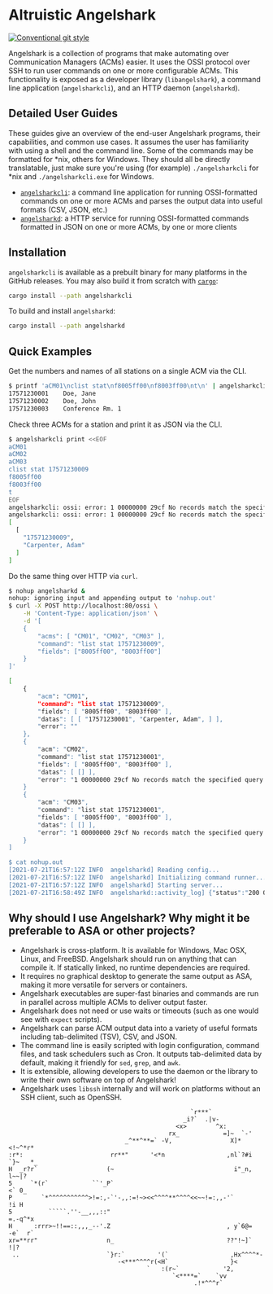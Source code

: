 # Altruistic Angelshark

[![Conventional git style](https://img.shields.io/badge/git%20style-conventional%20commit-blue)](https://conventionalcommits.org/)

Angelshark is a collection of programs that make automating over Communication
Managers (ACMs) easier. It uses the OSSI protocol over SSH to run user commands
on one or more configurable ACMs. This functionality is exposed as a developer
library (`libangelshark`), a command line application (`angelsharkcli`), and an
HTTP daemon (`angelsharkd`).

## Detailed User Guides

These guides give an overview of the end-user Angelshark programs, their
capabilities, and common use cases. It assumes the user has familiarity with
using a shell and the command line. Some of the commands may be formatted for
\*nix, others for Windows. They should all be directly translatable, just make
sure you're using (for example) `./angelsharkcli` for \*nix and
`./angelsharkcli.exe` for Windows.

- [`angelsharkcli`](angelsharkcli/README.md): a command line application for
  running OSSI-formatted commands on one or more ACMs and parses the output data
  into useful formats (CSV, JSON, etc.)
- [`angelsharkd`](angelsharkd/README.md): a HTTP service for running
  OSSI-formatted commands formatted in JSON on one or more ACMs, by one or more
  clients

## Installation

`angelsharkcli` is available as a prebuilt binary for many platforms in the
GitHub releases. You may also build it from scratch with
[`cargo`](https://rustup.rs):

```sh
cargo install --path angelsharkcli
```

To build and install `angelsharkd`:

```sh
cargo install --path angelsharkd
```

## Quick Examples

Get the numbers and names of all stations on a single ACM via the CLI.

```sh
$ printf 'aCM01\nclist stat\nf8005ff00\nf8003ff00\nt\n' | angelsharkcli print
17571230001    Doe, Jane
17571230002    Doe, John
17571230003    Conference Rm. 1
```

Check three ACMs for a station and print it as JSON via the CLI.

```sh
$ angelsharkcli print <<EOF
aCM01
aCM02
aCM03
clist stat 17571230009
f8005ff00
f8003ff00
t
EOF
angelsharkcli: ossi: error: 1 00000000 29cf No records match the specified query options
angelsharkcli: ossi: error: 1 00000000 29cf No records match the specified query options
[
  [
    "17571230009",
    "Carpenter, Adam"
  ]
]
```

Do the same thing over HTTP via `curl`.

```sh
$ nohup angelsharkd &
nohup: ignoring input and appending output to 'nohup.out'
$ curl -X POST http://localhost:80/ossi \
    -H 'Content-Type: application/json' \
    -d '[
    {
        "acms": [ "CM01", "CM02", "CM03" ],
        "command": "list stat 17571230009",
        "fields": ["8005ff00", "8003ff00"]
    }
]'

[
    {
        "acm": "CM01",
        "command": "list stat 17571230009",
        "fields": [ "8005ff00", "8003ff00" ],
        "datas": [ [ "17571230001", "Carpenter, Adam", ] ],
        "error": ""
    },
    {
        "acm": "CM02",
        "command": "list stat 17571230001",
        "fields": [ "8005ff00", "8003ff00" ],
        "datas": [ [] ],
        "error": "1 00000000 29cf No records match the specified query options"
    }
    {
        "acm": "CM03",
        "command": "list stat 17571230001",
        "fields": [ "8005ff00", "8003ff00" ],
        "datas": [ [] ],
        "error": "1 00000000 29cf No records match the specified query options"
    }
]

$ cat nohup.out
[2021-07-21T16:57:12Z INFO  angelsharkd] Reading config...
[2021-07-21T16:57:12Z INFO  angelsharkd] Initializing command runner...
[2021-07-21T16:57:12Z INFO  angelsharkd] Starting server...
[2021-07-21T16:58:49Z INFO  angelsharkd::activity_log] {"status":"200 OK","method":"POST","uri":"/ossi","commands":[{"acms":["CM01","CM02","CM03"],"command":"list stat 17571230009","fields":["8005ff00","8003ff00"],"datas":null}]}
```

## Why should I use Angelshark? Why might it be preferable to ASA or other projects?

- Angelshark is cross-platform. It is available for Windows, Mac OSX, Linux, and
  FreeBSD. Angelshark should run on anything that can compile it. If statically
  linked, no runtime dependencies are required.
- It requires no graphical desktop to generate the same output as ASA, making it
  more versatile for servers or containers.
- Angelshark executables are super-fast binaries and commands are run in
  parallel across multiple ACMs to deliver output faster.
- Angelshark does not need or use waits or timeouts (such as one would see with
  `expect` scripts).
- Angelshark can parse ACM output data into a variety of useful formats
  including tab-delimited (TSV), CSV, and JSON.
- The command line is easily scripted with login configuration, command files,
  and task schedulers such as Cron. It outputs tab-delimited data by default,
  making it friendly for `sed`, `grep`, and `awk`.
- It is extensible, allowing developers to use the daemon or the library to
  write their own software on top of Angelshark!
- Angelshark uses `libssh` internally and will work on platforms without an SSH
  client, such as OpenSSH.

``````plain
                                                  `r***`
                                                _i?`  .|v-
                                              <x>        ^x:
                                            rx_            =]~  `-'
                                _^**^**=` -V,                X]*<!~^*r*
:r*:                        rr**"      '<*n                 ,nl`?#i   `}~   *_
H  _r?r`                   (~                                 i"_n,     l~~|?
5     `*(r`            ``'_P`                                         <` 0_
P        `*^^^^^^^^^^^>!=:,-`'-,,:=!~><<^^^^**^^^^<<~~!=:,,-'`        !i H
5          `````.''-__,,,::"                                          =.-q^*x
H      :rrr>~!!==::,,,_--'.Z                                , y`6@=    -e`  r`
xr=**rr"                   n_                               ??"!~]`  !|?
 ..                        `}r:`         '(`                 ,Hx^^^^*-
                              -<***^^^^r(<H`                 }<
                                      `   :(r~`            '2,
                                             `<****=`    `vv
                                                   .!*^^^r`
``````
